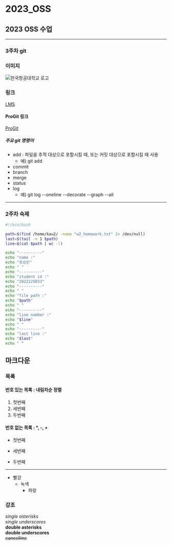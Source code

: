 # 2023_OSS
## 2023 OSS 수업 

-----
### 3주차 git

### 이미지
![한국항공대학교 로고](../img/kau/kau_img.png "한국항공대학교 사진")


### 링크   
[LMS](https://lms.kau.ac.kr "항공대학교 강의관리시스템")

#### ProGit 링크
[ProGit](https://git-scm.com/book/ko/v2 "git 문서, 한국어")


##### 주요 git 명령어
* add : 파일을 추적 대상으로 포함시킬 때, 또는 커밋 대상으로 포함시킬 때 사용
    * 예) git add <file name>
* commit
* branch
* merge
* status
* log
    * 예) git log --oneline --decorate --graph --all

------
### 2주차 숙제

```bash
#!/bin/bash

path=$(find /home/kau2/ -name "w2_homework.txt" 2> /dev/null)
last=$(tail -n 1 $path)
line=$(cat $path | wc -l)

echo "----------"
echo "name :"
echo "유승빈"
echo " "
echo "----------"
echo "student id :"
echo "2022125033"
echo "----------"
echo " "
echo "file path :"
echo "$path"
echo " "
echo "----------"
echo "line number :"
echo "$line"
echo " "
echo "----------"
echo "last line :"
echo "$last"
echo " “
```

## 마크다운
### 목록
#### 번호 있는 목록 : 내림차순 정렬
1. 첫번째
3. 세번째
2. 두번째

#### 번호 없는 목록 : *, -, +
* 첫번째
- 세번째
+ 두번째
-----
* 빨강
  * 녹색
    * 파랑

### 강조
*single asterisks*    
_single underscores_    
**double asterisks**    
__double underscores__    
~~cancelline~~    
